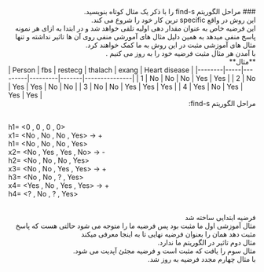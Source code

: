 <div dir="rtl">
### مراحل الگوریتم find-s را با ذکر یک مثال کوتاه بنویسید.
<br/>
	این روش در واقع specific ترین کار خود را شروع می کند.
	<br/>
این فرضیه خاص  به عنوان مقدار دهی اولیه تلقی خواهد شد و در ابتدا به ازای هر نمونه پاسخ منفی میدهد به همین دلیل مثال های آمورشی منفی روی آن ها تاثیر نداشته و تنها مثال های آموزشی مثبت در این روش به ما کمک خواهند کرد.
	<br/>
	با آمدن هر مثال مثبت فرضیه خود را به روز می کنیم .<br/>
	**مثال**
	<br/>
	</div>
| Person | fbs | restecg | thalach | exang | Heart disease |
|--------|-----|---------|---------|-------|---------------|
| 1      | No  | No      | No      | Yes   | Yes           |
| 2      | No  | Yes     | Yes     | No    | No            |
| 3      | No  | No      | Yes     | Yes   | Yes           |
| 4      | Yes | No      | Yes     | Yes   | Yes           |
	<br/>
	<div dir="rtl"> 
     مراحل الگوریتم find-s:
  </div>
  <br/>
        
h1= <0 , 0 , 0 , 0>
<br/>
x1= <No , No , No , Yes> -> +
<br/>
h1= <No , No , No , Yes>
<br/>
x2= <No , Yes , Yes , No> -> -
<br/>
h2= <No , No , No , Yes>
<br>
x3= <No , No , Yes , Yes> -> +
<br/>
h3= <No , No , ? , Yes>
<br/>
x4= <Yes , No , Yes , Yes> -> +
<br/>
h4= <? , No , ? , Yes>
<br/>
</div>
<div dir="rtl">
		<br/>
	فرضیه ابتدایی ساخته شد
<br/>
مثال آموزشی اول ما مثبت بود پس فرضیه ما را متوجه می شود حالتی هست که پاسخ مثبت دهد همان را بعنوان فرضیه نهایی تا به اینجا معرفی میکند
	<br/>
مثال دوم تاثیر در الگوریتم ما ندارد.
	<br/>
مثال سوم را یافت که مثبت است و فرضیه مجئئ آپدیت می شود.
	<br/>
با مثال چهارم مجدد فرضیه به روز شد.
<br/>
</div>
</div>
